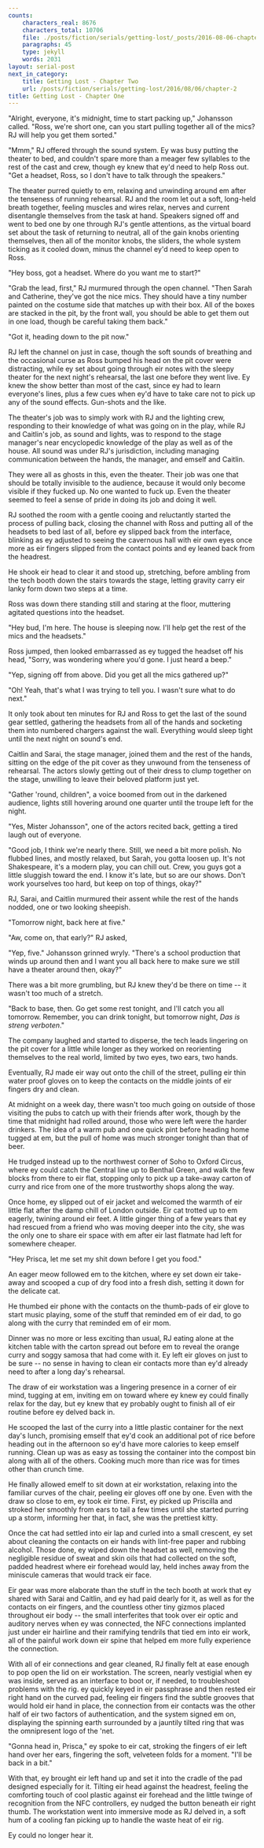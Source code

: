 ```yaml
---
counts:
    characters_real: 8676
    characters_total: 10706
    file: ./posts/fiction/serials/getting-lost/_posts/2016-08-06-chapter-1.md
    paragraphs: 45
    type: jekyll
    words: 2031
layout: serial-post
next_in_category:
    title: Getting Lost - Chapter Two
    url: /posts/fiction/serials/getting-lost/2016/08/06/chapter-2
title: Getting Lost - Chapter One
---
```


"Alright, everyone, it's midnight, time to start packing up," Johansson called.  "Ross, we're short one, can you start pulling together all of the mics?  RJ will help you get them sorted."

"Mmm," RJ offered through the sound system.  Ey was busy putting the theater to bed, and couldn't spare more than a meager few syllables to the rest of the cast and crew, though ey knew that ey'd need to help Ross out.  "Get a headset, Ross, so I don't have to talk through the speakers."

The theater purred quietly to em, relaxing and unwinding around em after the tenseness of running rehearsal.  RJ and the room let out a soft, long-held breath together, feeling muscles and wires relax, nerves and current disentangle themselves from the task at hand.  Speakers signed off and went to bed one by one through RJ's gentle attentions, as the virtual board set about the task of returning to neutral, all of the gain knobs orienting themselves, then all of the monitor knobs, the sliders, the whole system ticking as it cooled down, minus the channel ey'd need to keep open to Ross.

"Hey boss, got a headset.  Where do you want me to start?"

"Grab the lead, first," RJ murmured through the open channel.  "Then Sarah and Catherine, they've got the nice mics.  They should have a tiny number painted on the costume side that matches up with their box.  All of the boxes are stacked in the pit, by the front wall, you should be able to get them out in one load, though be careful taking them back."

"Got it, heading down to the pit now."

RJ left the channel on just in case, though the soft sounds of breathing and the occasional curse as Ross bumped his head on the pit cover were distracting, while ey set about going through eir notes with the sleepy theater for the next night's rehearsal, the last one before they went live.  Ey knew the show better than most of the cast, since ey had to learn everyone's lines, plus a few cues when ey'd have to take care not to pick up any of the sound effects.  Gun-shots and the like.

The theater's job was to simply work with RJ and the lighting crew, responding to their knowledge of what was going on in the play, while RJ and Caitlin's job, as sound and lights, was to respond to the stage manager's near encyclopedic knowledge of the play as well as of the house.  All sound was under RJ's jurisdiction, including managing communication between the hands, the manager, and emself and Caitlin.

They were all as ghosts in this, even the theater.  Their job was one that should be totally invisible to the audience, because it would only become visible if they fucked up.  No one wanted to fuck up.  Even the theater seemed to feel a sense of pride in doing its job and doing it well.

RJ soothed the room with a gentle cooing and reluctantly started the process of pulling back, closing the channel with Ross and putting all of the headsets to bed last of all, before ey slipped back from the interface, blinking as ey adjusted to seeing the cavernous hall with eir own eyes once more as eir fingers slipped from the contact points and ey leaned back from the headrest.

He shook eir head to clear it and stood up, stretching, before ambling from the tech booth down the stairs towards the stage, letting gravity carry eir lanky form down two steps at a time.

Ross was down there standing still and staring at the floor, muttering agitated questions into the headset.

"Hey bud, I'm here.  The house is sleeping now.  I'll help get the rest of the mics and the headsets."

Ross jumped, then looked embarrassed as ey tugged the headset off his head, "Sorry, was wondering where you'd gone.  I just heard a beep."

"Yep, signing off from above.  Did you get all the mics gathered up?"

"Oh! Yeah, that's what I was trying to tell you.  I wasn't sure what to do next."

It only took about ten minutes for RJ and Ross to get the last of the sound gear settled, gathering the headsets from all of the hands and socketing them into numbered chargers against the wall.  Everything would sleep tight until the next night on sound's end.

Caitlin and Sarai, the stage manager, joined them and the rest of the hands, sitting on the edge of the pit cover as they unwound from the tenseness of rehearsal.  The actors slowly getting out of their dress to clump together on the stage, unwilling to leave their beloved platform just yet.

"Gather 'round, children", a voice boomed from out in the darkened audience, lights still hovering around one quarter until the troupe left for the night.

"Yes, Mister Johansson", one of the actors recited back, getting a tired laugh out of everyone.

"Good job, I think we're nearly there.  Still, we need a bit more polish.  No flubbed lines, and mostly relaxed, but Sarah, you gotta loosen up.  It's not Shakespeare, it's a modern play, you can chill out.  Crew, you guys got a little sluggish toward the end.  I know it's late, but so are our shows.  Don't work yourselves too hard, but keep on top of things, okay?"

RJ, Sarai, and Caitlin murmured their assent while the rest of the hands nodded, one or two looking sheepish.

"Tomorrow night, back here at five."

"Aw, come on, that early?" RJ asked,

"Yep, five."  Johansson grinned wryly.  "There's a school production that winds up around then and I want you all back here to make sure we still have a theater around then, okay?"

There was a bit more grumbling, but RJ knew they'd be there on time -- it wasn't too much of a stretch.

"Back to base, then.  Go get some rest tonight, and I'll catch you all tomorrow.  Remember, you can drink tonight, but tomorrow night, *Das is streng verboten*."

The company laughed and started to disperse, the tech leads lingering on the pit cover for a little while longer as they worked on reorienting themselves to the real world, limited by two eyes, two ears, two hands.

Eventually, RJ made eir way out onto the chill of the street, pulling eir thin water proof gloves on to keep the contacts on the middle joints of eir fingers dry and clean.

At midnight on a week day, there wasn't too much going on outside of those visiting the pubs to catch up with their friends after work, though by the time that midnight had rolled around, those who were left were the harder drinkers.  The idea of a warm pub and one quick pint before heading home tugged at em, but the pull of home was much stronger tonight than that of beer.

He trudged instead up to the northwest corner of Soho to Oxford Circus, where ey could catch the Central line up to Benthal Green, and walk the few blocks from there to eir flat, stopping only to pick up a take-away carton of curry and rice from one of the more trustworthy shops along the way.

Once home, ey slipped out of eir jacket and welcomed the warmth of eir little flat after the damp chill of London outside.  Eir cat trotted up to em eagerly, twining around eir feet.  A little ginger thing of a few years that ey had rescued from a friend who was moving deeper into the city, she was the only one to share eir space with em after eir last flatmate had left for somewhere cheaper.

"Hey Prisca, let me set my shit down before I get you food."

An eager meow followed em to the kitchen, where ey set down eir take-away and scooped a cup of dry food into a fresh dish, setting it down for the delicate cat.

He thumbed eir phone with the contacts on the thumb-pads of eir glove to start music playing, some of the stuff that reminded em of eir dad, to go along with the curry that reminded em of eir mom.

Dinner was no more or less exciting than usual, RJ eating alone at the kitchen table with the carton spread out before em to reveal the orange curry and soggy samosa that had come with it.  Ey left eir gloves on just to be sure -- no sense in having to clean eir contacts more than ey'd already need to after a long day's rehearsal.

The draw of eir workstation was a lingering presence in a corner of eir mind, tugging at em, inviting em on toward where ey knew ey could finally relax for the day, but ey knew that ey probably ought to finish all of eir routine before ey delved back in.

He scooped the last of the curry into a little plastic container for the next day's lunch, promising emself that ey'd cook an additional pot of rice before heading out in the afternoon so ey'd have more calories to keep emself running. Clean up was as easy as tossing the container into the compost bin along with all of the others.  Cooking much more than rice was for times other than crunch time.

He finally allowed emelf to sit down at eir workstation, relaxing into the familiar curves of the chair, peeling eir gloves off one by one.  Even with the draw so close to em, ey took eir time.  First, ey picked up Priscilla and stroked her smoothly from ears to tail a few times until she started purring up a storm, informing her that, in fact, she was the prettiest kitty.

Once the cat had settled into eir lap and curled into a small crescent, ey set about cleaning the contacts on eir hands with lint-free paper and rubbing alcohol.  Those done, ey wiped down the headset as well, removing the negligible residue of sweat and skin oils that had collected on the soft, padded headrest where eir forehead would lay, held inches away from the miniscule cameras that would track eir face.

Eir gear was more elaborate than the stuff in the tech booth at work that ey shared with Sarai and Caitlin, and ey had paid dearly for it, as well as for the contacts on eir fingers, and the countless other tiny gizmos placed throughout eir body -- the small interferites that took over eir optic and auditory nerves when ey was connected, the NFC connections implanted just under eir hairline and their ramifying tendrils that tied em into eir work, all of the painful work down eir spine that helped em more fully experience the connection.

With all of eir connections and gear cleaned, RJ finally felt at ease enough to pop open the lid on eir workstation.  The screen, nearly vestigial when ey was inside, served as an interface to boot or, if needed, to troubleshoot problems with the rig.  ey quickly keyed in eir passphrase and then rested eir right hand on the curved pad, feeling eir fingers find the subtle grooves that would hold eir hand in place, the connection from eir contacts was the other half of eir two factors of authentication, and the system signed em on, displaying the spinning earth surrounded by a jauntily tilted ring that was the omnipresent logo of the 'net.

"Gonna head in, Prisca," ey spoke to eir cat, stroking the fingers of eir left hand over her ears, fingering the soft, velveteen folds for a moment.  "I'll be back in a bit."

With that, ey brought eir left hand up and set it into the cradle of the pad designed especially for it.  Tilting eir head against the headrest, feeling the comforting touch of cool plastic against eir forehead and the little twinge of recognition from the NFC controllers, ey nudged the button beneath eir right thumb.  The workstation went into immersive mode as RJ delved in, a soft hum of a cooling fan picking up to handle the waste heat of eir rig.

Ey could no longer hear it.
